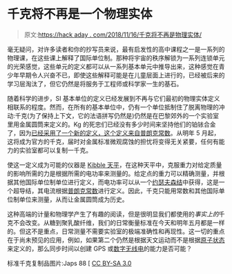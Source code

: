 # 千克将不再是一个物理实体

> 原文:[https://hack aday . com/2018/11/16/千克将不再是物理实体/](https://hackaday.com/2018/11/16/the-kilogram-will-cease-to-be-a-physical-entity/)

毫无疑问，对许多读者和你的抄写员来说，最有启发性的高中课程之一是一系列的物理课，在这些课上解释了国际单位制。那种将宇宙的秩序解锁为一系列连锁单元的光荣感觉，这些单元的定义都可以从一系列基本单元中推导出来，这种感觉在青少年早期令人兴奋不已，即使这些解释可能是在儿童层面上进行的，已经被后来的学习层淘汰了，但它仍然是将服务于工程师或科学家一生的基石。

随着科学的进步，SI 基本单位的定义已经发展到不再与它们最初的物理实体定义相联系的程度。然而，在所有的基本单位中，仍有一个单位抵制住了脱离物理的冲动:千克(为了保持上下文，它的法语拼写仍然是)仍然是在巴黎郊外的一个实验室里用金属圆筒来定义的。Kg 的死忠们已经没有多少时间来坚持他们的铂铱合金了，因为[已经采用了一个新的定义，这个定义来自普朗克常数](https://blog.sciencemuseum.org.uk/redefining-the-kilogram/)。从明年 5 月起，这将成为官方的千克，届时对金属标准微观腐蚀的担忧将变得无关紧要，任何有能力的实验室都可以复制一千克。

使这一定义成为可能的仪器是 [Kibble 天平](https://en.wikipedia.org/wiki/Kibble_balance)，在这种天平中，克服重力对给定质量的影响所需的力是根据所需的电功率来测量的。给定点的重力可以精确测量，并根据其他国际单位制单位进行定义，而电功率可以从一个[约瑟夫森结](https://en.wikipedia.org/wiki/Josephson_effect)中获得，这是一个超导结，其电流根据[普朗克常数](https://en.wikipedia.org/wiki/Planck_constant)进行定义。因此，千克只能用常数和其他国际单位制单位来测量，从而让金属圆筒成为历史。

这种高端的计量和物理学产生了有趣的阅读，但是很明显我们都使用的*事实上的*千克不会改变。从糖到聚乳酸纤维，我们的日常衡量标准在今天和明年五月都是一样的。但这不是重点，日常测量不需要实验室的极端准确性和再现性。这一切的重点在于尚未预见的应用，例如，如果第二个仍然是根据天文运动而不是根据[原子状态](https://en.wikipedia.org/wiki/Second#%22Atomic%22_second)来定义的，那么同步时间以创建 GPS 或[数字无线电](https://hackaday.com/2017/01/09/anatomy-of-a-digital-broadcast-radio-system/)的能力是否可能？

标准千克复制品图片:Japs 88 [ [CC BY-SA 3.0](https://commons.wikimedia.org/wiki/File:Prototype_kilogram_replica.JPG)